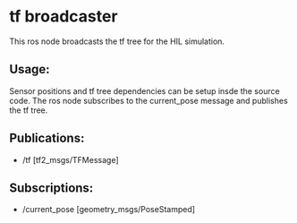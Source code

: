 # tf broadcaster
This ros node broadcasts the tf tree for the HIL simulation.

## Usage:
Sensor positions and tf tree dependencies can be setup insde the source code. The ros node subscribes to the current_pose message and publishes the tf tree.

## Publications: 
 * /tf [tf2_msgs/TFMessage]

## Subscriptions: 
 * /current_pose [geometry_msgs/PoseStamped]

